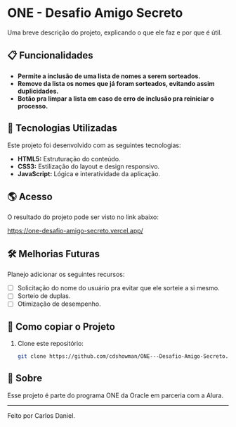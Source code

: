 # ONE - Desafio Amigo Secreto

Uma breve descrição do projeto, explicando o que ele faz e por que é útil.

## 📋 Funcionalidades

- **Permite a inclusão de uma lista de nomes a serem sorteados.**
- **Remove da lista os nomes que já foram sorteados, evitando assim duplicidades.**
- **Botão pra limpar a lista em caso de erro de inclusão pra reiniciar o processo.**

## 🚀 Tecnologias Utilizadas

Este projeto foi desenvolvido com as seguintes tecnologias:  

- **HTML5:** Estruturação do conteúdo.  
- **CSS3:** Estilização do layout e design responsivo.  
- **JavaScript:** Lógica e interatividade da aplicação.

## 🌎 Acesso

O resultado do projeto pode ser visto no link abaixo:

https://one-desafio-amigo-secreto.vercel.app/

## 🛠️ Melhorias Futuras

Planejo adicionar os seguintes recursos:  

- [ ] Solicitação do nome do usuário pra evitar que ele sorteie a si mesmo.  
- [ ] Sorteio de duplas.  
- [ ] Otimização de desempenho.  

## 🔧 Como copiar o Projeto

1. Clone este repositório:  
   ```bash
   git clone https://github.com/cdshowman/ONE---Desafio-Amigo-Secreto.git

## 📣 Sobre

Esse projeto é parte do programa ONE da Oracle em parceria com a Alura.

_________________________________________


Feito por Carlos Daniel.

